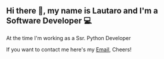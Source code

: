 ## Hi there 👋, my name is Lautaro and I'm a Software Developer 💻

At the time I'm working as a Ssr. Python Developer

If you want to contact me here's my [Email](mailto:lazacuestalautaro@gmail.com), Cheers! 
<!--
**Lazzollin/Lazzollin** is a ✨ _special_ ✨ repository because its `README.md` (this file) appears on your GitHub profile.

Here are some ideas to get you started:

- 🔭 I’m currently working on ...
- 🌱 I’m currently learning ...
- 👯 I’m looking to collaborate on ...
- 🤔 I’m looking for help with ...
- 💬 Ask me about ...
- 📫 How to reach me: ...
- ⚡ Fun fact: ...
-->
